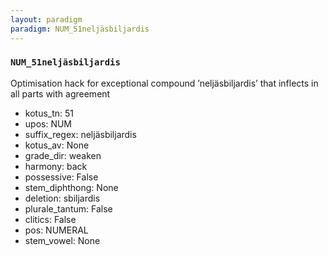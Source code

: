 ```yaml
---
layout: paradigm
paradigm: NUM_51neljäsbiljardis
---
```

### ` NUM_51neljäsbiljardis `

Optimisation hack for exceptional compound ’neljäsbiljardis’ that inflects in all parts with agreement
* kotus_tn: 51
* upos: NUM
* suffix_regex: neljäsbiljardis
* kotus_av: None
* grade_dir: weaken
* harmony: back
* possessive: False
* stem_diphthong: None
* deletion: sbiljardis
* plurale_tantum: False
* clitics: False
* pos: NUMERAL
* stem_vowel: None

